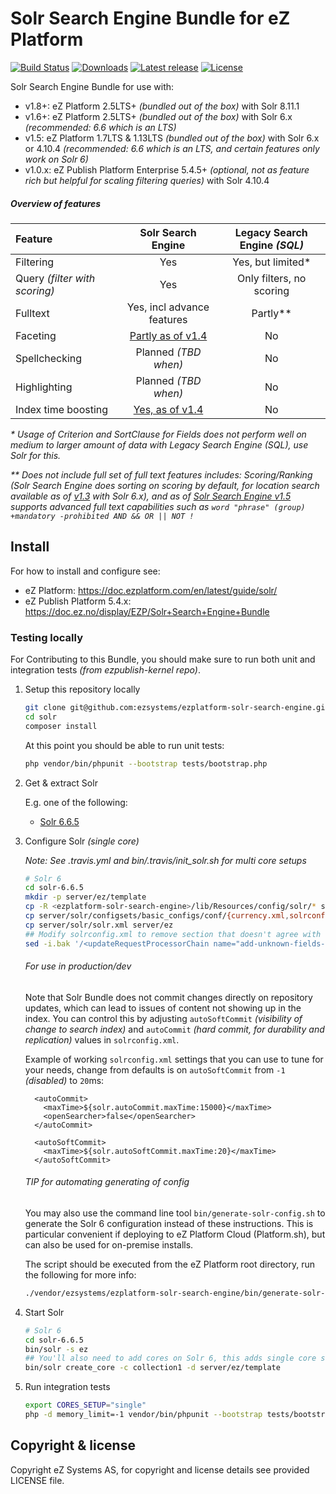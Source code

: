 # Solr Search Engine Bundle for eZ Platform

[![Build Status](https://img.shields.io/travis/ezsystems/ezplatform-solr-search-engine.svg?style=flat-square)](https://travis-ci.org/ezsystems/ezplatform-solr-search-engine)
[![Downloads](https://img.shields.io/packagist/dt/ezsystems/ezplatform-solr-search-engine.svg?style=flat-square)](https://packagist.org/packages/ezsystems/ezplatform-solr-search-engine)
[![Latest release](https://img.shields.io/github/release/ezsystems/ezplatform-solr-search-engine.svg?style=flat-square)](https://github.com/ezsystems/ezplatform-solr-search-engine/releases)
[![License](https://img.shields.io/github/license/ezsystems/ezplatform-solr-search-engine.svg?style=flat-square)](LICENSE)

Solr Search Engine Bundle for use with:
- v1.8+: eZ Platform 2.5LTS+ *(bundled out of the box)* with Solr 8.11.1
- v1.6+: eZ Platform 2.5LTS+ *(bundled out of the box)* with Solr 6.x _(recommended: 6.6 which is an LTS)_
- v1.5: eZ Platform 1.7LTS & 1.13LTS *(bundled out of the box)* with Solr 6.x or 4.10.4 _(recommended: 6.6 which is an LTS, and certain features only work on Solr 6)_
- v1.0.x: eZ Publish Platform Enterprise 5.4.5+ *(optional, not as feature rich but helpful for scaling filtering queries)* with Solr 4.10.4

#####  Overview of features

| Feature                       | Solr Search Engine        | Legacy Search Engine _(SQL)_ |
|:------------------------------|:-------------------------:|:----------------------------:|
| Filtering                     | Yes                       | Yes, but limited*            |
| Query _(filter with scoring)_ | Yes                       | Only filters, no scoring     |
| Fulltext                      | Yes, incl advance features| Partly**                     |
| Faceting                      | [Partly as of v1.4][1]    | No                           |
| Spellchecking                 | Planned _(TBD when)_      | No                           |
| Highlighting                  | Planned _(TBD when)_      | No                           |
| Index time boosting           | [Yes, as of v1.4][4]      | No                           |

_* Usage of Criterion and SortClause for Fields does not perform well on medium to larger amount of data with Legacy
Search Engine (SQL), use Solr for this._

_** Does not include full set of full text features includes: Scoring/Ranking _(Solr Search Engine does sorting on scoring
by default, for location search available as of [v1.3][3] with Solr 6.x)_, and as of [Solr Search Engine v1.5][5]
supports advanced full text capabilities such as `word "phrase" (group) +mandatory -prohibited AND && OR || NOT !`_

## Install

For how to install and configure see:
- eZ Platform: https://doc.ezplatform.com/en/latest/guide/solr/
- eZ Publish Platform 5.4.x: https://doc.ez.no/display/EZP/Solr+Search+Engine+Bundle



### Testing locally

For Contributing to this Bundle, you should make sure to run both unit and integration tests *(from ezpublish-kernel repo)*.

1. Setup this repository locally

    ```bash
    git clone git@github.com:ezsystems/ezplatform-solr-search-engine.git solr
    cd solr
    composer install
    ```

    At this point you should be able to run unit tests:
    ```bash
    php vendor/bin/phpunit --bootstrap tests/bootstrap.php
    ```

2. Get & extract Solr

   E.g. one of the following:
   - [Solr 6.6.5](https://archive.apache.org/dist/lucene/solr/6.6.5/solr-6.6.5.tgz)

3. Configure Solr *(single core)*

    *Note: See .travis.yml and bin/.travis/init_solr.sh for multi core setups*

    ```bash
    # Solr 6
    cd solr-6.6.5
    mkdir -p server/ez/template
    cp -R <ezplatform-solr-search-engine>/lib/Resources/config/solr/* server/ez/template
    cp server/solr/configsets/basic_configs/conf/{currency.xml,solrconfig.xml,stopwords.txt,synonyms.txt,elevate.xml} server/ez/template
    cp server/solr/solr.xml server/ez
    ## Modify solrconfig.xml to remove section that doesn't agree with our schema
    sed -i.bak '/<updateRequestProcessorChain name="add-unknown-fields-to-the-schema">/,/<\/updateRequestProcessorChain>/d' server/ez/template/solrconfig.xml
    ```

    ###### For use in production/dev
    Note that Solr Bundle does not commit changes directly on repository updates,
    which can lead to issues of content not showing up in the index. You can control this by adjusting `autoSoftCommit` *(visibility
    of change to search index)* and `autoCommit` *(hard commit, for durability and replication)* values in `solrconfig.xml`.
    
    Example of working `solrconfig.xml` settings that you can use to tune for your needs, change from defaults is on `autoSoftCommit` from `-1` *(disabled)* to `20`ms:

         <autoCommit> 
           <maxTime>${solr.autoCommit.maxTime:15000}</maxTime> 
           <openSearcher>false</openSearcher> 
         </autoCommit>

         <autoSoftCommit>
           <maxTime>${solr.autoSoftCommit.maxTime:20}</maxTime> 
         </autoSoftCommit>

    ###### TIP for automating generating of config
    You may also use the command line tool `bin/generate-solr-config.sh` to generate the Solr 6 configuration instead of these instructions.
    This is particular convenient if deploying to eZ Platform Cloud (Platform.sh), but can also be used for on-premise installs.

    The script should be executed from the eZ Platform root directory, run the following for more info:

    ```bash
    ./vendor/ezsystems/ezplatform-solr-search-engine/bin/generate-solr-config.sh --help
    ```


4. Start Solr

    ```bash
    # Solr 6
    cd solr-6.6.5
    bin/solr -s ez
    ## You'll also need to add cores on Solr 6, this adds single core setup:
    bin/solr create_core -c collection1 -d server/ez/template
    ```

5. Run integration tests

    ```bash
    export CORES_SETUP="single"
    php -d memory_limit=-1 vendor/bin/phpunit --bootstrap tests/bootstrap.php -vc vendor/ezsystems/ezpublish-kernel/phpunit-integration-legacy-solr.xml
    ```

## Copyright & license

Copyright eZ Systems AS, for copyright and license details see provided LICENSE file.


[1]: https://doc.ezplatform.com/en/latest/api/public_php_api_browsing/#performing-a-faceted-search
[2]: https://github.com/ezsystems/ezplatform-solr-search-engine
[3]: https://github.com/ezsystems/ezplatform-solr-search-engine/releases/tag/v1.3.0
[4]: https://github.com/ezsystems/ezplatform-solr-search-engine/releases/tag/v1.4.0
[5]: https://github.com/ezsystems/ezplatform-solr-search-engine/releases/tag/v1.5.0
